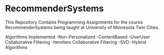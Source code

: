 # RecommenderSystems

This Repository Contains Programming Assignments for the course RecommenderSystems being taught at University of Minnesota Twin Cities. 

Algorithms Implemented
-Non-Personalized
-ContentBased
-UserUser Collaborative Filtering
-ItemItem Collaborative Filtering
-SVD
-Hybrid Algorithms

